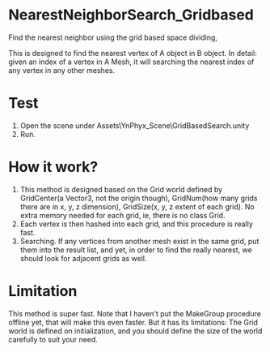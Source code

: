 # NearestNeighborSearch_Gridbased
Find the nearest neighbor using the grid based space dividing,

This is designed to find the nearest vertex of A object in B object. In detail: given an index of a vertex in A Mesh, it will searching the nearest index of any vertex in any other meshes.

# Test
  1. Open the scene under Assets\YnPhyx\_Scene\GridBasedSearch.unity
  2. Run.
  
# How it work?
  1. This method is designed based on the Grid world defined by GridCenter(a Vector3, not the origin though), GridNum(how many grids there are in x, y, z dimension), GridSize(x, y, z extent of each grid).
     No extra memory needed for each grid, ie, there is no class Grid. 
  2. Each vertex is then hashed into each grid, and this procedure is really fast.
  3. Searching. If any vertices from another mesh exist in the same grid, put them into the result list, and yet, in order to find the really nearest, we should look for adjacent grids as well.
  
# Limitation
  This method is super fast. Note that I haven't put the MakeGroup procedure offline yet, that will make this even faster.
  But it has its limitations: The Grid world is defined on initialization, and you should define the size of the world carefully to suit your need.
  
